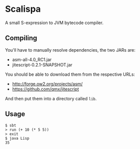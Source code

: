 Scalispa
========

A small S-expression to JVM bytecode compiler.

Compiling
---------

You'll have to manually resolve dependencies, the two JARs are:

* asm-all-4.0_RC1.jar
* jitescript-0.2.1-SNAPSHOT.jar

You should be able to download them from the respective URLs:

* http://forge.ow2.org/projects/asm/
* https://github.com/qmx/jitescript

And then put them into a directory called `lib`.

Usage
-----

    $ sbt
    > run (+ 10 (* 5 5))
    > exit
    $ java Lisp
    35
